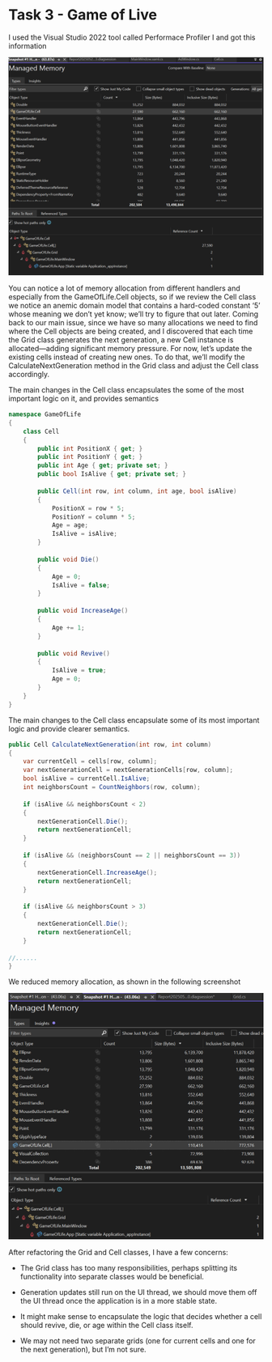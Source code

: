 # Task 3 - Game of Live

I used the Visual Studio 2022 tool called Performace Profiler I and got this information

![alt text](memory-profiler-initial.png)

You can notice a lot of memory allocation from different handlers and especially from the GameOfLife.Cell objects, so if we review the Cell class we notice an anemic domain model that contains a hard-coded constant ‘5’ whose meaning we don’t yet know; we’ll try to figure that out later. Coming back to our main issue, since we have so many allocations we need to find where the Cell objects are being created, and I discovered that each time the Grid class generates the next generation, a new Cell instance is allocated—adding significant memory pressure. For now, let’s update the existing cells instead of creating new ones. To do that, we’ll modify the CalculateNextGeneration method in the Grid class and adjust the Cell class accordingly.

The main changes in the Cell class encapsulates the some of the most important logic on it, and provides semantics

```cs
namespace GameOfLife
{
    class Cell
    {
        public int PositionX { get; }
        public int PositionY { get; }
        public int Age { get; private set; }
        public bool IsAlive { get; private set; }

        public Cell(int row, int column, int age, bool isAlive)
        {
            PositionX = row * 5;
            PositionY = column * 5;
            Age = age;
            IsAlive = isAlive;
        }

        public void Die()
        {
            Age = 0;
            IsAlive = false;
        }

        public void IncreaseAge()
        {
            Age += 1;
        }

        public void Revive()
        {
            IsAlive = true;
            Age = 0;
        }
    }
}
```

The main changes to the Cell class encapsulate some of its most important logic and provide clearer semantics.

```cs
public Cell CalculateNextGeneration(int row, int column)
{
    var currentCell = cells[row, column];
    var nextGenerationCell = nextGenerationCells[row, column];
    bool isAlive = currentCell.IsAlive;
    int neighborsCount = CountNeighbors(row, column);

    if (isAlive && neighborsCount < 2)
    {
        nextGenerationCell.Die();
        return nextGenerationCell;
    }

    if (isAlive && (neighborsCount == 2 || neighborsCount == 3))
    {
        nextGenerationCell.IncreaseAge();
        return nextGenerationCell;
    }

    if (isAlive && neighborsCount > 3)
    {
        nextGenerationCell.Die();
        return nextGenerationCell;
    }

//......
}
```

We reduced memory allocation, as shown in the following screenshot

![alt text](memory-profiles-remove-creation.png)

After refactoring the Grid and Cell classes, I have a few concerns:

- The Grid class has too many responsibilities, perhaps splitting its functionality into separate classes would be beneficial.

- Generation updates still run on the UI thread, we should move them off the UI thread once the application is in a more stable state.

- It might make sense to encapsulate the logic that decides whether a cell should revive, die, or age within the Cell class itself.

- We may not need two separate grids (one for current cells and one for the next generation), but I’m not sure.